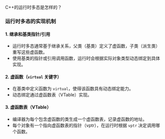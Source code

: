 C++的运行时多态是怎样的？

### **运行时多态的实现机制**

#### **1. 继承和基类指针/引用**

- 运行时多态通常基于继承关系，父类（基类）定义了虚函数，子类（派生类）重写这些虚函数。
- 使用基类的指针或引用调用函数，运行时会根据实际对象类型动态绑定到具体实现。

#### **2. 虚函数（`virtual` 关键字）**

- 在基类中定义函数为 `virtual`，使得该函数具有动态绑定能力。
- 动态绑定通过虚函数表（VTable）实现。

#### **3. 虚函数表（VTable）**

- 编译器为每个包含虚函数的类生成一个虚函数表，记录虚函数的地址。
- 每个对象有一个指向虚函数表的指针（vptr），在运行时根据 `vptr` 决定调用哪个函数。